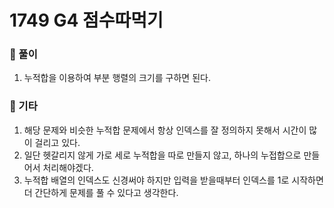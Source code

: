 # 1749 G4 점수따먹기

### 📂 풀이
1. 누적합을 이용하여 부분 행렬의 크기를 구하면 된다.

### 📌 기타
1. 해당 문제와 비슷한 누적합 문제에서 항상 인덱스를 잘 정의하지 못해서 시간이 많이 걸리고 있다.
2. 일단 헷갈리지 않게 가로 세로 누적합을 따로 만들지 않고, 하나의 누접합으로 만들어서 처리해야겠다.
3. 누적합 배열의 인덱스도 신경써야 하지만 입력을 받을때부터 인덱스를 1로 시작하면 더 간단하게 문제를 풀 수 있다고 생각한다. 